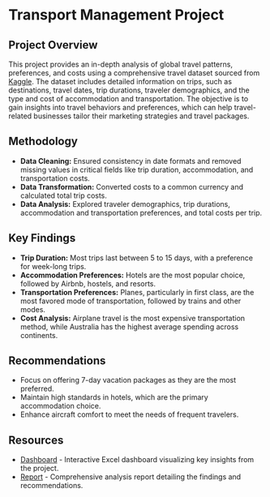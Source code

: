 # Transport Management Project

## Project Overview
This project provides an in-depth analysis of global travel patterns, preferences, and costs using a comprehensive travel dataset sourced from [Kaggle](https://www.kaggle.com/datasets/rkiattisak/traveler-trip-data/data). The dataset includes detailed information on trips, such as destinations, travel dates, trip durations, traveler demographics, and the type and cost of accommodation and transportation. The objective is to gain insights into travel behaviors and preferences, which can help travel-related businesses tailor their marketing strategies and travel packages.

## Methodology
- **Data Cleaning:** Ensured consistency in date formats and removed missing values in critical fields like trip duration, accommodation, and transportation costs.
- **Data Transformation:** Converted costs to a common currency and calculated total trip costs.
- **Data Analysis:** Explored traveler demographics, trip durations, accommodation and transportation preferences, and total costs per trip.

## Key Findings
- **Trip Duration:** Most trips last between 5 to 15 days, with a preference for week-long trips.
- **Accommodation Preferences:** Hotels are the most popular choice, followed by Airbnb, hostels, and resorts.
- **Transportation Preferences:** Planes, particularly in first class, are the most favored mode of transportation, followed by trains and other modes.
- **Cost Analysis:** Airplane travel is the most expensive transportation method, while Australia has the highest average spending across continents.

## Recommendations
- Focus on offering 7-day vacation packages as they are the most preferred.
- Maintain high standards in hotels, which are the primary accommodation choice.
- Enhance aircraft comfort to meet the needs of frequent travelers.

## Resources
- [Dashboard](../Student-Dashboards/Transport-Management-Project-Dashboard.xlsx) - Interactive Excel dashboard visualizing key insights from the project.
- [Report](../Student-Reports/Transport-Management-Project-Report.pdf) - Comprehensive analysis report detailing the findings and recommendations.

